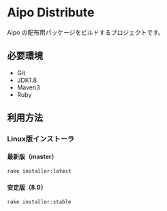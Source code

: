 # Aipo Distribute

Aipo の配布用パッケージをビルドするプロジェクトです。

## 必要環境

* Git
* JDK1.8
* Maven3
* Ruby

## 利用方法

### Linux版インストーラ

#### 最新版（master）

```
rake installer:latest
```

#### 安定版（8.0）

```
rake installer:stable
```


